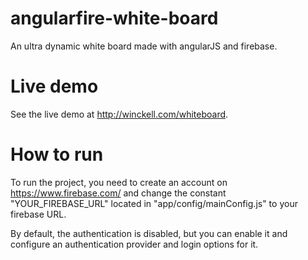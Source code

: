 angularfire-white-board
=======================

An ultra dynamic white board made with angularJS and firebase.

Live demo
=========

See the live demo at http://winckell.com/whiteboard.

How to run
==========

To run the project, you need to create an account on https://www.firebase.com/ and change the constant 
"YOUR_FIREBASE_URL" located in "app/config/mainConfig.js" to your firebase URL. 

By default, the authentication is disabled, but you can enable it and configure an authentication provider 
and login options for it.
